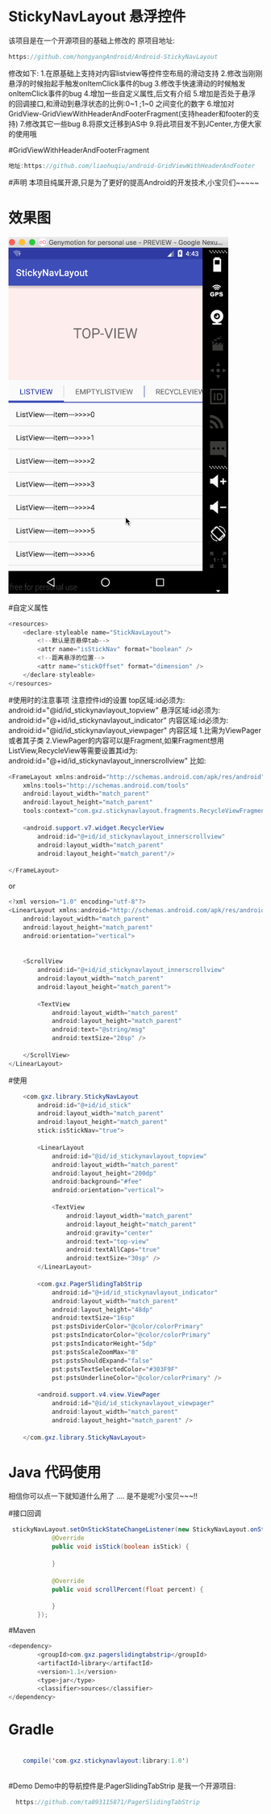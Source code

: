 # StickyNavLayout 悬浮控件
该项目是在一个开源项目的基础上修改的
原项目地址:
```java
https://github.com/hongyangAndroid/Android-StickyNavLayout
```
修改如下:
1.在原基础上支持对内容listview等控件空布局的滑动支持
2.修改当刚刚悬浮的时候抬起手触发onItemClick事件的bug
3.修改手快速滑动的时候触发onItemClick事件的bug
4.增加一些自定义属性,后文有介绍
5.增加是否处于悬浮的回调接口,和滑动到悬浮状态的比例:0~1 ;1~0 之间变化的数字
6.增加对GridView-GridViewWithHeaderAndFooterFragment(支持header和footer的支持)
7.修改其它一些bug
8.将原文迁移到AS中
9.将此项目发不到JCenter,方便大家的使用哦

#GridViewWithHeaderAndFooterFragment
```java
地址:https://github.com/liaohuqiu/android-GridViewWithHeaderAndFooter
```
#声明
本项目纯属开源,只是为了更好的提高Android的开发技术,小宝贝们~~~~~

# 效果图

<img src="stick1.gif"/>

#自定义属性
```java
<resources>
    <declare-styleable name="StickNavLayout">
        <!--默认是否悬停tab-->
        <attr name="isStickNav" format="boolean" />
        <!--距离悬浮的位置-->
        <attr name="stickOffset" format="dimension" />
    </declare-styleable>
</resources>
```

#使用时的注意事项
注意控件id的设置
top区域:id必须为: android:id="@id/id_stickynavlayout_topview"
悬浮区域:id必须为: android:id="@+id/id_stickynavlayout_indicator"
内容区域:id必须为:  android:id="@id/id_stickynavlayout_viewpager"
内容区域
1.比需为ViewPager或者其子类
2.ViewPager的内容可以是Fragment,如果Fragment想用ListView,RecycleView等需要设置其id为:
 android:id="@+id/id_stickynavlayout_innerscrollview"
比如:
```java
<FrameLayout xmlns:android="http://schemas.android.com/apk/res/android"
    xmlns:tools="http://schemas.android.com/tools"
    android:layout_width="match_parent"
    android:layout_height="match_parent"
    tools:context="com.gxz.stickynavlayout.fragments.RecycleViewFragment">

    <android.support.v7.widget.RecyclerView
        android:id="@+id/id_stickynavlayout_innerscrollview"
        android:layout_width="match_parent"
        android:layout_height="match_parent"/>

</FrameLayout>
```
or
```java
<?xml version="1.0" encoding="utf-8"?>
<LinearLayout xmlns:android="http://schemas.android.com/apk/res/android"
    android:layout_width="match_parent"
    android:layout_height="match_parent"
    android:orientation="vertical">


    <ScrollView
        android:id="@+id/id_stickynavlayout_innerscrollview"
        android:layout_width="match_parent"
        android:layout_height="match_parent">

        <TextView
            android:layout_width="match_parent"
            android:layout_height="match_parent"
            android:text="@string/msg"
            android:textSize="20sp" />

    </ScrollView>
</LinearLayout>
```
#使用
```java
    <com.gxz.library.StickyNavLayout
        android:id="@+id/id_stick"
        android:layout_width="match_parent"
        android:layout_height="match_parent"
        stick:isStickNav="true">

        <LinearLayout
            android:id="@id/id_stickynavlayout_topview"
            android:layout_width="match_parent"
            android:layout_height="200dp"
            android:background="#fee"
            android:orientation="vertical">

            <TextView
                android:layout_width="match_parent"
                android:layout_height="match_parent"
                android:gravity="center"
                android:text="top-view"
                android:textAllCaps="true"
                android:textSize="30sp" />
        </LinearLayout>

        <com.gxz.PagerSlidingTabStrip
            android:id="@+id/id_stickynavlayout_indicator"
            android:layout_width="match_parent"
            android:layout_height="48dp"
            android:textSize="16sp"
            pst:pstsDividerColor="@color/colorPrimary"
            pst:pstsIndicatorColor="@color/colorPrimary"
            pst:pstsIndicatorHeight="5dp"
            pst:pstsScaleZoomMax="0"
            pst:pstsShouldExpand="false"
            pst:pstsTextSelectedColor="#303F9F"
            pst:pstsUnderlineColor="@color/colorPrimary" />

        <android.support.v4.view.ViewPager
            android:id="@id/id_stickynavlayout_viewpager"
            android:layout_width="match_parent"
            android:layout_height="match_parent" />

    </com.gxz.library.StickyNavLayout>
```
# Java  代码使用
相信你可以点一下就知道什么用了 .... 是不是呢?小宝贝~~~!!

#接口回调
```java
 stickyNavLayout.setOnStickStateChangeListener(new StickyNavLayout.onStickStateChangeListener() {
            @Override
            public void isStick(boolean isStick) {
                
            }

            @Override
            public void scrollPercent(float percent) {

            }
        });
```
#Maven

```java
<dependency>
        <groupId>com.gxz.pagerslidingtabstrip</groupId>
        <artifactId>library</artifactId>
        <version>1.1</version>
        <type>jar</type>
        <classifier>sources</classifier>
</dependency>
```
# Gradle

```java

    compile('com.gxz.stickynavlayout:library:1.0')
    
```
#Demo 
Demo中的导航控件是:PagerSlidingTabStrip
是我一个开源项目:

```java
  https://github.com/ta893115871/PagerSlidingTabStrip
```    